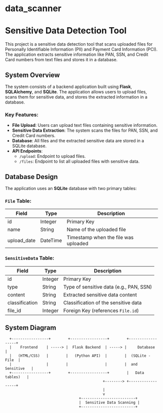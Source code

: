 # data_scanner

# Sensitive Data Detection Tool

This project is a sensitive data detection tool that scans uploaded files for Personally Identifiable Information (PII) and Payment Card Information (PCI). The application extracts sensitive information like PAN, SSN, and Credit Card numbers from text files and stores it in a database.

## System Overview

The system consists of a backend application built using **Flask**, **SQLAlchemy**, and **SQLite**. The application allows users to upload files, scans them for sensitive data, and stores the extracted information in a database.

### Key Features:
- **File Upload**: Users can upload text files containing sensitive information.
- **Sensitive Data Extraction**: The system scans the files for PAN, SSN, and Credit Card numbers.
- **Database**: All files and the extracted sensitive data are stored in a SQLite database.
- **API Endpoints**: 
    - `/upload`: Endpoint to upload files.
    - `/files`: Endpoint to list all uploaded files with sensitive data.

## Database Design

The application uses an **SQLite** database with two primary tables:

### `File` Table:
| Field         | Type      | Description                             |
|---------------|-----------|-----------------------------------------|
| id            | Integer   | Primary Key                             |
| name          | String    | Name of the uploaded file               |
| upload_date   | DateTime  | Timestamp when the file was uploaded   |

### `SensitiveData` Table:
| Field         | Type      | Description                             |
|---------------|-----------|-----------------------------------------|
| id            | Integer   | Primary Key                             |
| type          | String    | Type of sensitive data (e.g., PAN, SSN) |
| content       | String    | Extracted sensitive data content        |
| classification| String    | Classification of the sensitive data    |
| file_id       | Integer   | Foreign Key (references `File.id`)      |

## System Diagram

```plaintext
  +-----------------+        +-----------------+        +------------------+
  |    Frontend    | -----> |  Flask Backend  | -----> |     Database     |
  |   (HTML/CSS)   |        |   (Python API)  |        |  (SQLite - File  |
  |                |        |                 |        |  and Sensitive   |
  +-----------------+        +-----------------+        |   Data tables)   |
                                             +--------> +------------------+
                                             |
                                             v
                                  +-------------------------+
                                  |  Sensitive Data Scanning |
                                  +-------------------------+
